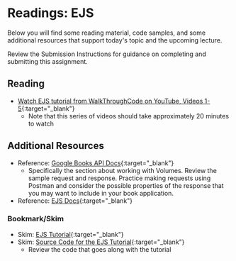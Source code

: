 # Readings: EJS

Below you will find some reading material, code samples, and some additional resources that support today's topic and the upcoming lecture.

Review the Submission Instructions for guidance on completing and submitting this assignment.

## Reading

- [Watch EJS tutorial from WalkThroughCode on YouTube, Videos 1-5](https://www.youtube.com/playlist?list=PL7sCSgsRZ-slYARh3YJIqPGZqtGVqZRGt){:target="_blank"}
  - Note that this series of videos should take approximately 20 minutes to watch

## Additional Resources

- Reference: [Google Books API Docs](https://developers.google.com/books/docs/v1/using#WorkingVolumes){:target="_blank"}
  - Specifically the section about working with Volumes. Review the sample request and response. Practice making requests using Postman and consider the possible properties of the response that you may want to include in your book application.
- Reference: [EJS Docs](http://ejs.co/){:target="_blank"}

<!-- ### Videos

PLACEHOLDER -->

### Bookmark/Skim

- Skim: [EJS Tutorial](https://scotch.io/tutorials/use-ejs-to-template-your-node-application){:target="_blank"}
- Skim: [Source Code for the EJS Tutorial](https://github.com/scotch-io/node-ejs){:target="_blank"}
  - Review the code that goes along with the tutorial
